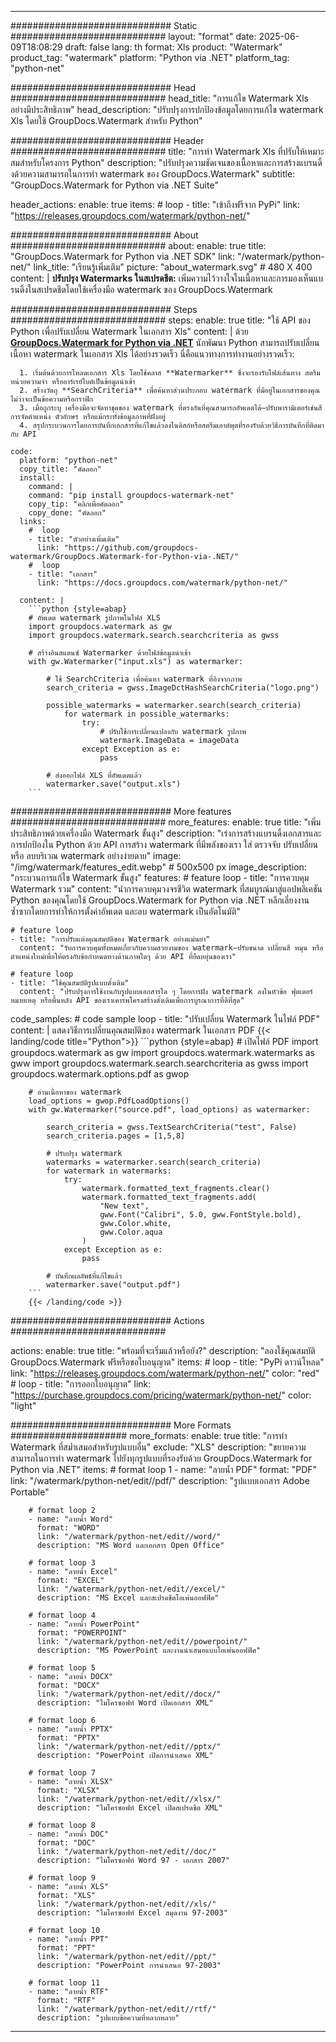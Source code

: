 
---
############################# Static ############################
layout: "format"
date:  2025-06-09T18:08:29
draft: false
lang: th
format: Xls
product: "Watermark"
product_tag: "watermark"
platform: "Python via .NET"
platform_tag: "python-net"

############################# Head ############################
head_title: "การแก้ไข Watermark Xls อย่างมีประสิทธิภาพ"
head_description: "ปรับปรุงการปกป้องข้อมูลโดยการแก้ไข watermark Xls โดยใช้ GroupDocs.Watermark สำหรับ Python"

############################# Header ############################
title: "การทำ Watermark Xls ที่ปรับให้เหมาะสมสำหรับโครงการ Python" 
description: "ปรับปรุงความชัดเจนของเนื้อหาและการสร้างแบรนดิ้งด้วยความสามารถในการทำ watermark ของ GroupDocs.Watermark"
subtitle: "GroupDocs.Watermark for Python via .NET Suite" 

header_actions:
  enable: true
  items:
    #  loop
    - title: "เข้าถึงฟรีจาก PyPi"
      link: "https://releases.groupdocs.com/watermark/python-net/"
      
############################# About ############################
about:
    enable: true
    title: "GroupDocs.Watermark for Python via .NET SDK"
    link: "/watermark/python-net/"
    link_title: "เรียนรู้เพิ่มเติม"
    picture: "about_watermark.svg" # 480 X 400
    content: |
       **ปรับปรุง Watermarks ในสเปรดชีต:** เพิ่มความไว้วางใจในเนื้อหาและการมองเห็นแบรนดิ้งในสเปรดชีตโดยใช้เครื่องมือ watermark ของ GroupDocs.Watermark

############################# Steps ############################
steps:
    enable: true
    title: "ใช้ API ของ Python เพื่อปรับเปลี่ยน Watermark ในเอกสาร Xls"
    content: |
      ด้วย **[GroupDocs.Watermark for Python via .NET](https://products.groupdocs.com/watermark/python-net/)** นักพัฒนา Python สามารถปรับเปลี่ยนเนื้อหา watermark ในเอกสาร Xls ได้อย่างรวดเร็ว นี่คือแนวทางการทำงานอย่างรวดเร็ว:
      
      1. เริ่มต้นด้วยการโหลดเอกสาร Xls โดยใช้คลาส **Watermarker** ซึ่งจะรองรับไฟล์เส้นทาง สตรีมหน่วยความจำ หรืออาร์เรย์ไบต์เป็นข้อมูลนำเข้า
      2. สร้างวัตถุ **SearchCriteria** เพื่อค้นหาส่วนประกอบ watermark ที่มีอยู่ในเอกสารของคุณไม่ว่าจะเป็นข้อความหรือกราฟิก
      3. เมื่อถูกระบุ เครื่องมือจะจัดหาชุดของ watermark ที่ตรงกันที่คุณสามารถอัพเดตได้—ปรับพารามิเตอร์เช่นสี การจัดตำแหน่ง ตัวอักษร หรือแม้กระทั่งข้อมูลภาพที่ฝังอยู่
      4. สรุปกระบวนการโดยการบันทึกเอกสารที่แก้ไขแล้วลงในดิสก์หรือสตรีมเอาต์พุตที่รองรับด้วยวิธีการบันทึกที่ติดมากับ API
   
    code:
      platform: "python-net"
      copy_title: "คัดลอก"
      install:
        command: |
        command: "pip install groupdocs-watermark-net"
        copy_tip: "คลิกเพื่อคัดลอก"
        copy_done: "คัดลอก"
      links:
        #  loop
        - title: "ตัวอย่างเพิ่มเติม"
          link: "https://github.com/groupdocs-watermark/GroupDocs.Watermark-for-Python-via-.NET/"
        #  loop
        - title: "เอกสาร"
          link: "https://docs.groupdocs.com/watermark/python-net/"
          
      content: |
        ```python {style=abap}
        # อัพเดต watermark รูปภาพในไฟล์ XLS
        import groupdocs.watermark as gw
        import groupdocs.watermark.search.searchcriteria as gwss

        # สร้างอินสแตนซ์ Watermarker ด้วยไฟล์ข้อมูลนำเข้า
        with gw.Watermarker("input.xls") as watermarker:

            # ใช้ SearchCriteria เพื่อค้นหา watermark ที่อิงจากภาพ
            search_criteria = gwss.ImageDctHashSearchCriteria("logo.png")

            possible_watermarks = watermarker.search(search_criteria)
                for watermark in possible_watermarks:
                    try:
                        # ปรับใช้การเปลี่ยนแปลงกับ watermark รูปภาพ
                        watermark.ImageData = imageData
                    except Exception as e:
                        pass

            # ส่งออกไฟล์ XLS ที่อัพเดตแล้ว
            watermarker.save("output.xls")
        ```     

############################# More features ############################
more_features:
  enable: true
  title: "เพิ่มประสิทธิภาพด้วยเครื่องมือ Watermark ขั้นสูง"
  description: "เร่งการสร้างแบรนดิ้งเอกสารและการปกป้องใน Python ด้วย API การสร้าง watermark ที่มีพลังของเรา ใส่ ตรวจจับ ปรับเปลี่ยน หรือ ลบบริเวณ watermark อย่างง่ายดาย"
  image: "/img/watermark/features_edit.webp" # 500x500 px
  image_description: "กระบวนการแก้ไข Watermark ขั้นสูง"
  features:
    # feature loop
    - title: "การควบคุม Watermark รวม"
      content: "นำการควบคุมวงจรชีวิต watermark ที่สมบูรณ์มาสู่แอปพลิเคชัน Python ของคุณโดยใช้ GroupDocs.Watermark for Python via .NET หลีกเลี่ยงงานซ้ำซากโดยการทำให้การตั้งค่าอัพเดต และลบ watermark เป็นอัตโนมัติ"

    # feature loop
    - title: "การปรับแต่งคุณสมบัติของ Watermark อย่างแม่นยำ"
      content: "รับการควบคุมทั้งหมดเกี่ยวกับความสวยงามของ watermark—ปรับขนาด เปลี่ยนสี หมุน หรือตำแหน่งใหม่เพื่อให้ตรงกับข้อกำหนดทางด้านภาพใดๆ ด้วย API ที่ยืดหยุ่นของเรา"

    # feature loop
    - title: "ใช้คุณสมบัติรูปแบบดั้งเดิม"
      content: "ปรับปรุงการใช้งานกับรูปแบบเอกสารใด ๆ โดยการฝัง watermark ลงในหัวข้อ ฟุตเตอร์ หมายเหตุ หรือพื้นหลัง API ของเราเคารพโครงสร้างดั้งเดิมเพื่อการบูรณาการที่ดีที่สุด"
      
  code_samples:
    # code sample loop
    - title: "ปรับเปลี่ยน Watermark ในไฟล์ PDF"
      content: |
        แสดงวิธีการเปลี่ยนคุณสมบัติของ watermark ในเอกสาร PDF
        {{< landing/code title="Python">}}
        ```python {style=abap}
        # เปิดไฟล์ PDF
        import groupdocs.watermark as gw
        import groupdocs.watermark.watermarks as gww
        import groupdocs.watermark.search.searchcriteria as gwss
        import groupdocs.watermark.options.pdf as gwop

        # อ่านเนื้อหาของ watermark
        load_options = gwop.PdfLoadOptions()
        with gw.Watermarker("source.pdf", load_options) as watermarker:

            search_criteria = gwss.TextSearchCriteria("test", False)
            search_criteria.pages = [1,5,8]

            # ปรับปรุง watermark
            watermarks = watermarker.search(search_criteria)
            for watermark in watermarks:
                try:
                    watermark.formatted_text_fragments.clear()
                    watermark.formatted_text_fragments.add(
                        "New text", 
                        gww.Font("Calibri", 5.0, gww.FontStyle.bold), 
                        gww.Color.white, 
                        gww.Color.aqua
                    )
                except Exception as e:
                    pass
        
            # บันทึกผลลัพธ์ที่แก้ไขแล้ว
            watermarker.save("output.pdf")
        ```
        {{< /landing/code >}}


############################# Actions ############################

actions:
  enable: true
  title: "พร้อมที่จะเริ่มแล้วหรือยัง?"
  description: "ลองใช้คุณสมบัติ GroupDocs.Watermark ฟรีหรือขอใบอนุญาต"
  items:
    #  loop
    - title: "PyPi ดาวน์โหลด"
      link: "https://releases.groupdocs.com/watermark/python-net/"
      color: "red"
        #  loop
    - title: "การออกใบอนุญาต"
      link: "https://purchase.groupdocs.com/pricing/watermark/python-net/"
      color: "light"


############################# More Formats #####################
more_formats:
    enable: true
    title: "การทำ Watermark ที่สม่ำเสมอสำหรับรูปแบบอื่น"
    exclude: "XLS"
    description: "ขยายความสามารถในการทำ watermark ไปยังทุกรูปแบบที่รองรับด้วย GroupDocs.Watermark for Python via .NET"
    items: 
        # format loop 1
        - name: "ลายน้ำ PDF"
          format: "PDF"
          link: "/watermark/python-net/edit//pdf/"
          description: "รูปแบบเอกสาร Adobe Portable"

        # format loop 2
        - name: "ลายน้ำ Word"
          format: "WORD"
          link: "/watermark/python-net/edit//word/"
          description: "MS Word และเอกสาร Open Office"
          
        # format loop 3
        - name: "ลายน้ำ Excel"
          format: "EXCEL"
          link: "/watermark/python-net/edit//excel/"
          description: "MS Excel และสเปรดชีตโอเพ่นออฟฟิศ"

        # format loop 4
        - name: "ลายน้ำ PowerPoint"
          format: "POWERPOINT"
          link: "/watermark/python-net/edit//powerpoint/"
          description: "MS PowerPoint และงานนำเสนอแบบโอเพ่นออฟฟิศ"

        # format loop 5
        - name: "ลายน้ำ DOCX"
          format: "DOCX"
          link: "/watermark/python-net/edit//docx/"
          description: "ไมโครซอฟท์ Word เปิดเอกสาร XML"
          
        # format loop 6
        - name: "ลายน้ำ PPTX"
          format: "PPTX"
          link: "/watermark/python-net/edit//pptx/"
          description: "PowerPoint เปิดการนำเสนอ XML"
          
        # format loop 7
        - name: "ลายน้ำ XLSX"
          format: "XLSX"
          link: "/watermark/python-net/edit//xlsx/"
          description: "ไมโครซอฟท์ Excel เปิดสเปรดชีต XML"

        # format loop 8
        - name: "ลายน้ำ DOC"
          format: "DOC"
          link: "/watermark/python-net/edit//doc/"
          description: "ไมโครซอฟท์ Word 97 - เอกสาร 2007"

        # format loop 9
        - name: "ลายน้ำ XLS"
          format: "XLS"
          link: "/watermark/python-net/edit//xls/"
          description: "ไมโครซอฟท์ Excel สมุดงาน 97-2003"

        # format loop 10
        - name: "ลายน้ำ PPT"
          format: "PPT"
          link: "/watermark/python-net/edit//ppt/"
          description: "PowerPoint การนำเสนอ 97-2003"

        # format loop 11
        - name: "ลายน้ำ RTF"
          format: "RTF"
          link: "/watermark/python-net/edit//rtf/"
          description: "รูปแบบข้อความที่หลากหลาย"

---